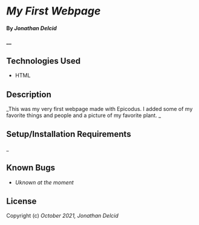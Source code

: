# _My First Webpage_

#### By _**Jonathan Delcid**_

#### __

## Technologies Used

* HTML


## Description

_This was my very first webpage made with Epicodus. I added some of my favorite things and people and a picture of my favorite plant. _

## Setup/Installation Requirements



_

## Known Bugs

* _Uknown at the moment_

## License


Copyright (c) _October 2021, Jonathan Delcid_
